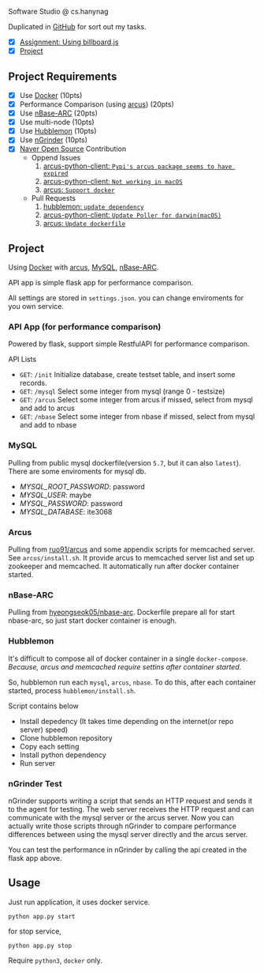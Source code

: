 Software Studio @ cs.hanynag

Duplicated in [GitHub](https://github.com/MaybeS/ITE3068) for sort out my tasks.

- [x] [Assignment: Using billboard.js](https://hconnect.hanyang.ac.kr/SW_studio2_2017/ITE3068)
- [x] [Project](https://hconnect.hanyang.ac.kr/SW_studio2_2017/2015004584)

## Project Requirements

- [x] Use [Docker](https://www.docker.com/) (10pts)
- [x] Performance Comparison (using [arcus](http://naver.github.io/arcus/)) (20pts)
- [x] Use [nBase-ARC](https://github.com/naver/nbase-arc) (20pts)
- [x] Use multi-node (10pts)
- [x] Use [Hubblemon](https://github.com/naver/hubblemon) (10pts)
- [x] Use [nGrinder](http://naver.github.io/ngrinder/) (10pts)
- [x] [Naver Open Source](https://github.com/naver) Contribution
    - Oppend Issues
        1. [arcus-python-client: `Pypi's arcus package seems to have expired`](https://github.com/naver/arcus-python-client/issues/11)
        2. [arcus-python-client: `Not working in macOS`](https://github.com/naver/arcus-python-client/issues/12)
        3. [arcus: `Support docker`](https://github.com/naver/arcus/issues/35)
    - Pull Requests
        1. [hubblemon: `update dependency`](https://github.com/naver/hubblemon/pull/22)
        2. [arcus-python-client: `Update Poller for darwin(macOS)`](https://github.com/naver/arcus-python-client/pull/13)
        3. [arcus: `Update dockerfile`](https://github.com/naver/arcus/pull/36)

## Project

Using [Docker](https://www.docker.com/) with [arcus](https://hub.docker.com/r/ruo91/arcus/), [MySQL](https://hub.docker.com/_/mysql/), [nBase-ARC](https://hub.docker.com/r/hyeongseok05/nbase-arc/).

API app is simple flask app for performance comparison.

All settings are stored in `settings.json`. you can change enviroments for you own service.

### API App (for performance comparison)
Powered by flask, support simple RestfulAPI for performance comparison.

API Lists

- `GET`: `/init`
    Initialize database, create testset table, and insert some records.
- `GET`: `/mysql` 
    Select some integer from mysql (range 0 - testsize)
- `GET`: `/arcus`
    Select some integer from arcus if missed, select from mysql and add to arcus
- `GET`: `/nbase`
    Select some integer from nbase if missed, select from mysql and add to nbase

### MySQL

Pulling from public mysql dockerfile(version `5.7`, but it can also `latest`).
There are some enviroments for mysql db.

- *MYSQL_ROOT_PASSWORD*: password
- *MYSQL_USER*: maybe
- *MYSQL_PASSWORD*: password
- *MYSQL_DATABASE*: ite3068

### Arcus

Pulling from [ruo91/arcus](https://hub.docker.com/r/ruo91/arcus/) and some appendix scripts for memcached server.
See `arcus/install.sh`. It provide arcus to memcached server list and set up zookeeper and memcached.
It automatically run after docker container started.

### nBase-ARC

Pulling from [hyeongseok05/nbase-arc](https://hub.docker.com/r/hyeongseok05/nbase-arc/).
Dockerfile prepare all for start nbase-arc, so just start docker container is enough.

### Hubblemon

It's difficult to compose all of docker container in a single `docker-compose`. 
*Because, arcus and memcached require settins after container started.*

So, hubblemon run each `mysql`, `arcus`, `nbase`.
To do this, after each container started, process `hubblemon/install.sh`.

Script contains below

- Install depedency (It takes time depending on the internet(or repo server) speed)
- Clone hubblemon repository
- Copy each setting
- Install python dependency
- Run server

### nGrinder Test

nGrinder supports writing a script that sends an HTTP request and sends it to the agent for testing. 
The web server receives the HTTP request and can communicate with the mysql server or the arcus server. 
Now you can actually write those scripts through nGrinder to compare performance differences between using the mysql server directly and the arcus server.

You can test the performance in nGrinder by calling the api created in the flask app above.

## Usage 

Just run application, it uses docker service.

```
python app.py start
```

for stop service,

```
python app.py stop
```

Require `python3`, `docker` only.
